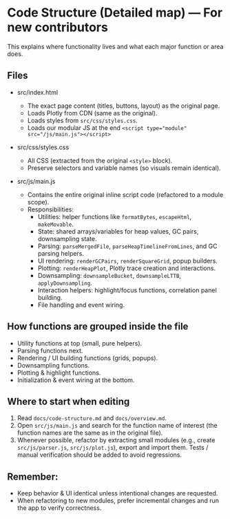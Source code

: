 # Code Structure (Detailed map) — For new contributors

This explains where functionality lives and what each major function or area does.

## Files

- src/index.html
  - The exact page content (titles, buttons, layout) as the original page.
  - Loads Plotly from CDN (same as the original).
  - Loads styles from `src/css/styles.css`.
  - Loads our modular JS at the end `<script type="module" src="/js/main.js"></script>`

- src/css/styles.css
  - All CSS (extracted from the original `<style>` block).
  - Preserve selectors and variable names (so visuals remain identical).

- src/js/main.js
  - Contains the entire original inline script code (refactored to a module scope).
  - Responsibilities:
    - Utilities: helper functions like `formatBytes`, `escapeHtml`, `makeMovable`.
    - State: shared arrays/variables for heap values, GC pairs, downsampling state.
    - Parsing: `parseMergedFile`, `parseHeapTimelineFromLines`, and GC parsing helpers.
    - UI rendering: `renderGCPairs`, `renderSquareGrid`, popup builders.
    - Plotting: `renderHeapPlot`, Plotly trace creation and interactions.
    - Downsampling: `downsampleBucket`, `downsampleLTTB`, `applyDownsampling`.
    - Interaction helpers: highlight/focus functions, correlation panel building.
    - File handling and event wiring.

## How functions are grouped inside the file

- Utility functions at top (small, pure helpers).
- Parsing functions next.
- Rendering / UI building functions (grids, popups).
- Downsampling functions.
- Plotting & highlight functions.
- Initialization & event wiring at the bottom.

## Where to start when editing

1. Read `docs/code-structure.md` and `docs/overview.md`.
2. Open `src/js/main.js` and search for the function name of interest (the function names are the same as in the original file).
3. Whenever possible, refactor by extracting small modules (e.g., create `src/js/parser.js`, `src/js/plot.js`), export and import them. Tests / manual verification should be added to avoid regressions.

## Remember:

- Keep behavior & UI identical unless intentional changes are requested.
- When refactoring to new modules, prefer incremental changes and run the app to verify correctness.
